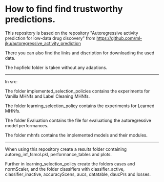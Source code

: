 # How to find find trustworthy predictions.

This repository is based on the repository "Autoregressive activity prediction for low-data drug discovery" from  https://github.com/ml-jku/autoregressive_activity_prediction

There you can also find the links and discription for downloading the used data.

The hopfield folder is taken without any adaptions.

------------------------------------------------------------------------------------------------------------------

In src:

The folder implemented_selection_policies contains the experiments for Vanilla MHNfs and Label Cleaning MHNfs.

The folder learning_selection_policy contains the experiments for Learned MHNfs.

The folder Evaluation contains the file for evaluationg the autoregressive model performances.

The folder mhnfs contains the implemented models and their modules.

------------------------------------------------------------------------------------------------------------------

When using this repository create a results folder containing autoreg_inf_fsmol.pkl, performance_tables and plots.

Further in learning_selection_policy create the folders cases and normScaler, and the folder classifiers with classifier_active, classifier_inactive, accuracyScens, aucs, datatable, daucPrs and losses.
